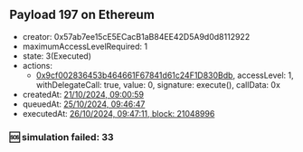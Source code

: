 ## Payload 197 on Ethereum

- creator: 0x57ab7ee15cE5ECacB1aB84EE42D5A9d0d8112922
- maximumAccessLevelRequired: 1
- state: 3(Executed)
- actions:
  - [0x9cf002836453b464661F67841d61c24F1D830Bdb](https://etherscan.io/tx/0x9cf002836453b464661F67841d61c24F1D830Bdb), accessLevel: 1, withDelegateCall: true, value: 0, signature: execute(), callData: 0x
- createdAt: [21/10/2024, 09:00:59](https://etherscan.io/tx/0x66bf7c05023b163cdf4e178001fa8ca0ab19a5ab95e836ba2ce6700f3dfc6b45)
- queuedAt: [25/10/2024, 09:46:47](https://etherscan.io/tx/0x6cd7278aa2ee5263495ebdc9107cc05be440aa401f027abec4c79b11876f8c35)
- executedAt: [26/10/2024, 09:47:11, block: 21048996](https://etherscan.io/tx/0xe78ffe456b8189894895e9266ddf920f110428b3bcc74a310a969b6c57b95f57)

### :sos: simulation failed: 33
